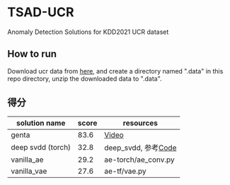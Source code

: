 # TSAD-UCR
Anomaly Detection Solutions for KDD2021 UCR dataset

## How to run
Download ucr data from [here](https://github.com/ralgond/KDD2021-UCR), and create a directory named ".data" in this repo directory,
unzip the downloaded data to ".data".

## 得分
|solution name|score|resources|
|-------------|-----|---------|
| genta       | 83.6|[Video](https://www.youtube.com/watch?v=J_Ebbql9jCo)|
| deep svdd (torch)  | 32.8| deep_svdd, 参考[Code](https://github.com/lukasruff/Deep-SVDD-PyTorch)|
| vanilla_ae  | 29.2| ae-torch/ae_conv.py |
| vanilla_vae | 27.6| ae-tf/vae.py |
